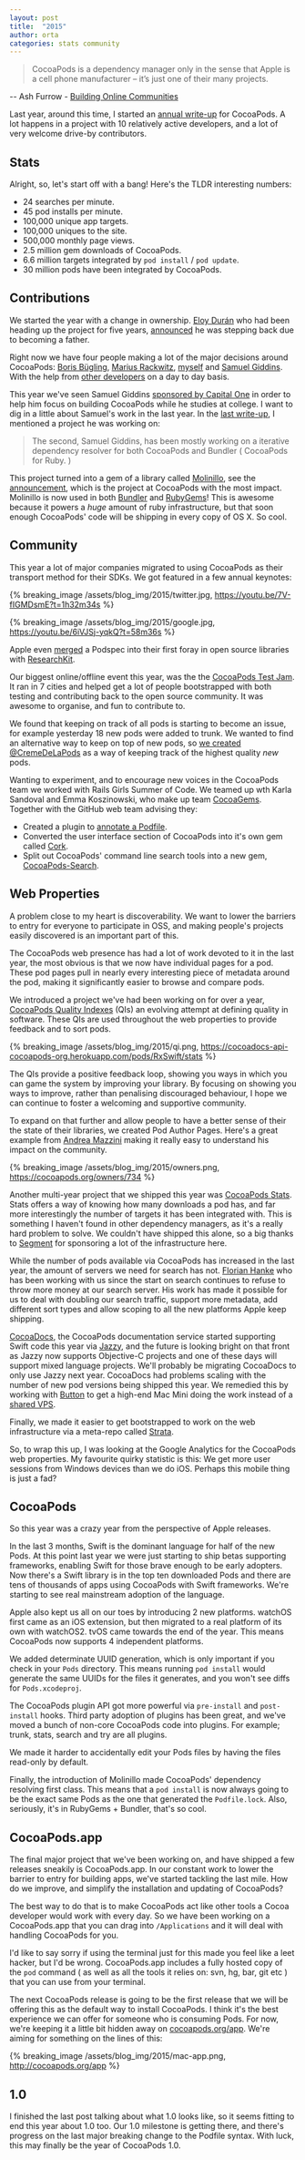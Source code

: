 ```yaml
---
layout: post
title:  "2015"
author: orta
categories: stats community
---
```


> CocoaPods is a dependency manager only in the sense that Apple is a cell phone manufacturer – it’s just one of their many projects.

--  Ash Furrow - [Building Online Communities](http://ashfurrow.com/blog/building-online-communities/)

Last year, around this time, I started an [annual write-up](/Stats-2014/) for CocoaPods. A lot happens in a project with 10 relatively active developers, and a lot of very welcome drive-by contributors.

<!-- more -->

## Stats

Alright, so, let's start off with a bang! Here's the TLDR interesting numbers:

- 24 searches per minute.
- 45 pod installs per minute.
- 100,000 unique app targets.
- 100,000 uniques to the site.
- 500,000 monthly page views.
- 2.5 million gem downloads of CocoaPods.
- 6.6 million targets integrated by `pod install` / `pod update`.
- 30 million pods have been integrated by CocoaPods.

## Contributions

We started the year with a change in ownership. [Eloy Durán](https://twitter.com/alloy) who had been heading up the project for five years, [announced](/The-captain-leaves-the-bridge) he was stepping back due to becoming a father.

Right now we have four people making a lot of the major decisions around CocoaPods: [Boris Bügling](http://buegling.com), [Marius Rackwitz](http://mariusrackwitz.de), [myself](http://orta.io) and [Samuel Giddins](http://segiddins.me). With the help from [other developers](https://cocoapods.org/about) on a day to day basis.

This year we've seen Samuel Giddins [sponsored by Capital One](/Capital-One) in order to help him focus on building CocoaPods while he studies at college. I want to dig in a little about Samuel's work in the last year. In the [last write-up](/Stats-2014/), I mentioned a project he was working on:

> The second, Samuel Giddins, has been mostly working on a iterative dependency resolver for both CocoaPods and Bundler ( CocoaPods for Ruby. )

This project turned into a gem of a library called [Molinillo](https://github.com/CocoaPods/Molinillo/), see the [announcement](/CocoaPods-0.35/), which is the project at CocoaPods with the most impact. Molinillo is now used in both [Bundler](https://github.com/bundler/bundler/pull/3257) and [RubyGems](https://github.com/rubygems/rubygems/pull/1189)! This is awesome because it powers a _huge_ amount of ruby infrastructure, but that soon enough CocoaPods' code will be shipping in every copy of OS X. So cool.

## Community

This year a lot of major companies migrated to using CocoaPods as their transport method for their SDKs. We got featured in a few annual keynotes:

{% breaking_image /assets/blog_img/2015/twitter.jpg, https://youtu.be/7V-fIGMDsmE?t=1h32m34s %}

{% breaking_image /assets/blog_img/2015/google.jpg,  https://youtu.be/6iVJSj-yqkQ?t=58m36s %}

Apple even [merged](https://github.com/ResearchKit/ResearchKit/pull/5) a Podspec into their first foray in open source libraries with [ResearchKit](https://cocoapods.org/pods/ResearchKit).

Our biggest online/offline event this year, was the the [CocoaPods Test Jam](/Jamming-2015/). It ran in 7 cities and helped get a lot of people bootstrapped with both testing and contributing back to the open source community. It was awesome to organise, and fun to contribute to.

We found that keeping on track of all pods is starting to become an issue, for example yesterday 18 new pods were added to trunk. We wanted to find an alternative way to keep on top of new pods, so [we created](/Creme-de-la-Pods) [@CremeDeLaPods](https://twitter.com/CremeDeLaPods) as a way of keeping track of the highest quality _new_ pods.

Wanting to experiment, and to encourage new voices in the CocoaPods team we worked with Rails Girls Summer of Code. We teamed up wth Karla Sandoval and Emma Koszinowski, who make up team [CocoaGems](http://cocoagems.github.io/about.html).  Together with the GitHub web team advising they:

* Created a plugin to [annotate a Podfile](https://github.com/Karla-Isabel-Sandoval/cocoapods-label).
* Converted the user interface section of CocoaPods into it's own gem called [Cork](https://github.com/CocoaPods/Cork).
* Split out CocoaPods' command line search tools into a new gem, [CocoaPods-Search](https://github.com/CocoaPods/CocoaPods-Search).

## Web Properties

A problem close to my heart is discoverability. We want to lower the barriers to entry for everyone to participate in OSS, and making people's projects easily discovered is an important part of this.

The CocoaPods web presence has had a lot of work devoted to it in the last year, the most obvious is that we now have individual pages for a pod. These pod pages pull in nearly every interesting piece of metadata around the pod, making it significantly easier to browse and compare pods.

We introduced a project we've had been working on for over a year, [CocoaPods Quality Indexes](https://guides.cocoapods.org/making/quality-indexes.html) (QIs) an evolving attempt at defining quality in software. These QIs are used throughout the web properties to provide feedback and to sort pods.

{% breaking_image /assets/blog_img/2015/qi.png, https://cocoadocs-api-cocoapods-org.herokuapp.com/pods/RxSwift/stats  %}

The QIs provide a positive feedback loop, showing you ways in which you can game the system by improving your library. By focusing on showing you ways to improve, rather than penalising discouraged behaviour, I hope we can continue to foster a welcoming and supportive community.

To expand on that further and allow people to have a better sense of their the state of their libraries, we created Pod Author Pages. Here's a great example from [Andrea Mazzini](https://cocoapods.org/owners/734) making it really easy to understand his impact on the community.

{% breaking_image /assets/blog_img/2015/owners.png, https://cocoapods.org/owners/734  %}

Another multi-year project that we shipped this year was [CocoaPods Stats](/Stats/). Stats offers a way of knowing how many downloads a pod has, and far more interestingly the number of targets it has been integrated with. This is something I haven't found in other dependency managers, as it's a really hard problem to solve. We couldn't have shipped this alone, so a big thanks to [Segment](https://segment.com) for sponsoring a lot of the infrastructure here.

While the number of pods available via CocoaPods has increased in the last year, the amount of servers we need for search has not. [Florian Hanke](https://github.com/floere) who has been working with us since the start on search continues to refuse to throw more money at our search server. His work has made it possible for us to deal with doubling our search traffic, support more metadata, add different sort types and allow scoping to all the new platforms Apple keep shipping.

[CocoaDocs](http://cocoadocs.org), the CocoaPods documentation service started supporting Swift code this year via [Jazzy](https://github.com/realm/jazzy), and the future is looking bright on that front as Jazzy now supports Objective-C projects and one of these days will support mixed language projects. We'll probably be migrating CocoaDocs to only use Jazzy next year. CocoaDocs had problems scaling with the number of new pod versions being shipped this year. We remedied this by working with [Button](https://www.usebutton.com) to get a high-end Mac Mini doing the work instead of a [shared VPS](/CocoaDocs-Colo/).

Finally, we made it easier to get bootstrapped to work on the web infrastructure via a meta-repo called [Strata](https://github.com/CocoaPods/Strata).

So, to wrap this up, I was looking at the Google Analytics for the CocoaPods web properties. My favourite quirky statistic is this: We get more user sessions from Windows devices than we do iOS. Perhaps this mobile thing is just a fad?

## CocoaPods

So this year was a crazy year from the perspective of Apple releases.

In the last 3 months,  Swift is the dominant language for half of the new Pods. At this point last year we were just starting to ship betas supporting frameworks, enabling Swift for those brave enough to be early adopters. Now there's a Swift library is in the top ten downloaded Pods and there are tens of thousands of apps using CocoaPods with Swift frameworks. We're starting to see real mainstream adoption of the language.

Apple also kept us all on our toes by introducing 2 new platforms. watchOS first came as an iOS extension, but then migrated to a real platform of its own with watchOS2. tvOS came towards the end of the year. This means CocoaPods now supports 4 independent platforms.

We added determinate UUID generation, which is only important if you check in your `Pods` directory. This means running `pod install` would generate the same UUIDs for the files it generates, and you won't see diffs for `Pods.xcodeproj`.

The CocoaPods plugin API got more powerful via `pre-install` and `post-install` hooks. Third party adoption of plugins has been great, and we've moved a bunch of non-core CocoaPods code into plugins. For example; trunk, stats, search and try are all plugins.

We made it harder to accidentally edit your Pods files by having the files read-only by default.

Finally, the introduction of Molinillo made CocoaPods' dependency resolving first class. This means that a `pod install` is now always going to be the exact same Pods as the one that generated the `Podfile.lock`. Also, seriously, it's in RubyGems + Bundler, that's so cool.

## CocoaPods.app

The final major project that we've been working on, and have shipped a few releases sneakily is CocoaPods.app. In our constant work to lower the barrier to entry for building apps, we've started tackling the last mile. How do we improve, and simplify the installation and updating of CocoaPods?

The best way to do that is to make CocoaPods act like other tools a Cocoa developer would work with every day. So we have been working on a CocoaPods.app that you can drag into `/Applications` and it will deal with handling CocoaPods for you.

I'd like to say sorry if using the terminal just for this made you feel like a leet hacker,  but I'd be wrong. CocoaPods.app includes a fully hosted copy of the `pod` command ( as well as all the tools it relies on: svn, hg, bar, git etc ) that you can use from your terminal.

The next CocoaPods release is going to be the first release that we will be offering this as the default way to install CocoaPods. I think it's the best experience we can offer for someone who is consuming Pods. For now, we're keeping it a little bit hidden away on [cocoapods.org/app](http://cocoapods.org/app). We're aiming for something on the lines of this:

{% breaking_image /assets/blog_img/2015/mac-app.png, http://cocoapods.org/app  %}

## 1.0

I finished the last post talking about what 1.0 looks like, so it seems fitting to end this year about 1.0 too. Our 1.0 milestone is getting there, and there's progress on the last major breaking change to the Podfile syntax. With luck, this may finally be the year of CocoaPods 1.0.
